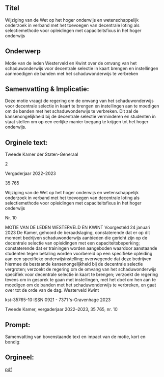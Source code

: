 ## Titel
Wijziging van de Wet op het hoger onderwijs en wetenschappelijk onderzoek in verband met het toevoegen van decentrale loting als selectiemethode voor opleidingen met capaciteitsfixus in het hoger onderwijs
## Onderwerp
Motie van de leden Westerveld en Kwint over de omvang van het schaduwonderwijs voor decentrale selectie in kaart brengen en instellingen aanmoedigen de banden met het schaduwonderwijs te verbreken
## Samenvatting & Implicatie:

Deze motie vraagt de regering om de omvang van het schaduwonderwijs voor decentrale selectie in kaart te brengen en instellingen aan te moedigen om de banden met het schaduwonderwijs te verbreken. Dit zal de kansenongelijkheid bij de decentrale selectie verminderen en studenten in staat stellen om op een eerlijke manier toegang te krijgen tot het hoger onderwijs.
## Orginele text:


Tweede Kamer der Staten-Generaal

2

Vergaderjaar 2022–2023

35 765

Wijziging van de Wet op het hoger onderwijs en
wetenschappelijk onderzoek in verband met het
toevoegen van decentrale loting als
selectiemethode voor opleidingen met
capaciteitsfixus in het hoger onderwijs

Nr. 10

MOTIE VAN DE LEDEN WESTERVELD EN KWINT
Voorgesteld 24 januari 2023
De Kamer,
gehoord de beraadslaging,
constaterende dat er op dit moment bedrijven schaduwonderwijs
aanbieden die gericht zijn op de decentrale selectie van opleidingen met
een capaciteitsbeperking;
constaterende dat er trainingen worden aangeboden waardoor
aanstaande studenten tegen betaling worden voorbereid op een specifieke opleiding aan een specifieke onderwijsinstelling;
overwegende dat deze bedrijven hiermee de bestaande kansenongelijkheid bij de decentrale selectie vergroten;
verzoekt de regering om de omvang van het schaduwonderwijs specifiek
voor decentrale selectie in kaart te brengen;
verzoekt de regering tevens om in gesprek te gaan met instellingen, met
het doel om hen aan te moedigen om de banden met het schaduwonderwijs te verbreken,
en gaat over tot de orde van de dag.
Westerveld
Kwint

kst-35765-10
ISSN 0921 - 7371
’s-Gravenhage 2023

Tweede Kamer, vergaderjaar 2022–2023, 35 765, nr. 10


## Prompt:
Samenvatting van bovenstaande text en impact van de motie, kort en bondig:

## Orgineel:
[pdf](https://gegevensmagazijn.tweedekamer.nl/OData/v4/2.0/Document(c0758cd6-4292-4c6c-b5f2-833ff5f98cfe)/resource)
